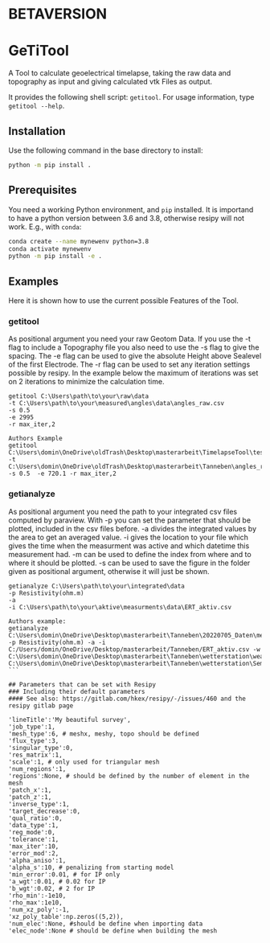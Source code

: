#####
# BETAVERSION
#####

# GeTiTool

A Tool to calculate geoelectrical timelapse, taking the raw data and topography as input and giving calculated vtk Files as output.

It provides the following shell script: `getitool`.
For usage information, type `getitool --help`.

## Installation

Use the following command in the base directory to install:

```bash
python -m pip install .
```

## Prerequisites

You need a working Python environment, and `pip` installed.
It is importand to have a python version between 3.6 and 3.8, otherwise resipy will not work.
E.g., with `conda`:

```bash
conda create --name mynewenv python=3.8
conda activate mynewenv
python -m pip install -e .
```

## Examples
Here it is shown how to use the current possible Features of the Tool.
### getitool
As positional argument you need your raw Geotom Data. If you use the -t flag to include a Topography file you 
also need to use the -s flag to give the spacing. The -e flag can be used to give the absolute Height above Sealevel
of the first Electrode. The -r flag can be used to set any iteration settings possible by resipy. In the example
below the maximum of iterations was set on 2 iterations to minimize the calculation time.


```
getitool C:\Users\path\to\your\raw\data
-t C:\Users\path\to\your\measured\angles\data\angles_raw.csv 
-s 0.5 
-e 2995
-r max_iter,2
```

```
Authors Example
getitool C:\Users\domin\OneDrive\oldTrash\Desktop\masterarbeit\TimelapseTool\testdaten  -t C:\Users\domin\OneDrive\oldTrash\Desktop\masterarbeit\Tanneben\angles_raw.csv  -s 0.5  -e 720.1 -r max_iter,2
```

### getianalyze
As positional argument you need the path to your integrated csv files computed by paraview. With -p you can set 
the parameter that should be plotted, included in the csv files before. -a divides the integrated values by the
area to get an averaged value. -i gives the location to your file which gives the time when the measurment was active
and which datetime this measurement had. -m can be used to define the index from where and to where it should be plotted.
-s can be used to save the figure in the folder given as positional argument, otherwise it will just be shown.

```
getianalyze C:\Users\path\to\your\integrated\data
-p Resistivity(ohm.m)
-a 
-i C:\Users\path\to\your\aktive\measurments\data\ERT_aktiv.csv 
```

```
Authors example:
getianalyze C:\Users\domin\OneDrive\Desktop\masterarbeit\Tanneben\20220705_Daten\messung1_teil1_2_3_4_5\ergebnisse_teil1_2_3\North_40to50m_0to300ohm -p Resistivity(ohm.m) -a -i C:/Users/domin/OneDrive/Desktop/masterarbeit/Tanneben/ERT_aktiv.csv -w C:\Users\domin\OneDrive\Desktop\masterarbeit\Tanneben\wetterstation\weather_save.csv C:\Users\domin\OneDrive\Desktop\masterarbeit\Tanneben\wetterstation\Semriach_Messstation.csv                                             ```

## Parameters that can be set with Resipy
### Including their default parameters
#### See also: https://gitlab.com/hkex/resipy/-/issues/460 and the resipy gitlab page

'lineTitle':'My beautiful survey',
'job_type':1,
'mesh_type':6, # meshx, meshy, topo should be defined
'flux_type':3,
'singular_type':0,
'res_matrix':1,
'scale':1, # only used for triangular mesh
'num_regions':1,
'regions':None, # should be defined by the number of element in the mesh
'patch_x':1,
'patch_z':1,
'inverse_type':1,
'target_decrease':0,
'qual_ratio':0,
'data_type':1,
'reg_mode':0,
'tolerance':1,
'max_iter':10,
'error_mod':2,
'alpha_aniso':1,
'alpha_s':10, # penalizing from starting model
'min_error':0.01, # for IP only
'a_wgt':0.01, # 0.02 for IP
'b_wgt':0.02, # 2 for IP
'rho_min':-1e10,
'rho_max':1e10,
'num_xz_poly':-1,
'xz_poly_table':np.zeros((5,2)),
'num_elec':None, #should be define when importing data
'elec_node':None # should be define when building the mesh

